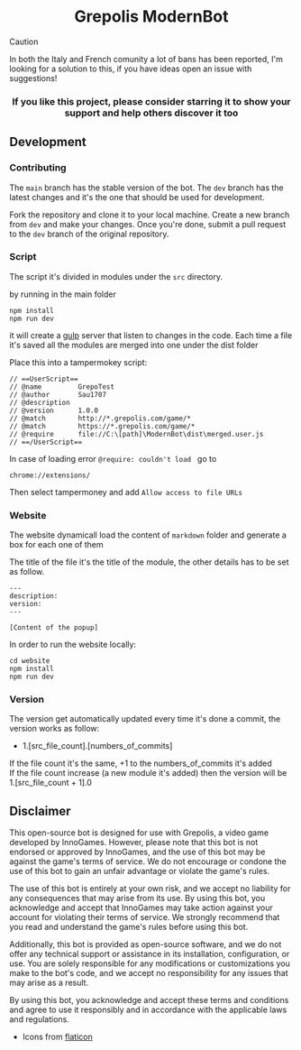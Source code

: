# <div align="center"> Grepolis ModernBot </div>

> [!CAUTION]
> In both the Italy and French comunity a lot of bans has been reported, I'm looking for a solution to this, if you have ideas open an issue with suggestions!


### <p align="center"> If you like this project, please consider starring it to show your support and help others discover it too </p>


## Development

### Contributing

The `main` branch has the stable version of the bot. The `dev` branch has the latest changes and it's the one that should be used for development.

Fork the repository and clone it to your local machine. Create a new branch from `dev` and make your changes. Once you're done, submit a pull request to the `dev` branch of the original repository.

### Script

The script it's divided in modules under the `src` directory.

by running in the main folder

```
npm install
npm run dev
```

it will create a [gulp](https://gulpjs.com/docs/en/getting-started/quick-start/) server that listen to changes in the code. Each time a file it's saved all the modules are merged into one under the dist folder

Place this into a tampermokey script:

```
// ==UserScript==
// @name         GrepoTest
// @author       Sau1707
// @description
// @version      1.0.0
// @match        http://*.grepolis.com/game/*
// @match        https://*.grepolis.com/game/*
// @require      file://C:\[path]\ModernBot\dist\merged.user.js
// ==/UserScript==
```

In case of loading error `@require: couldn't load ` go to

```
chrome://extensions/
```

Then select tampermoney and add `Allow access to file URLs`

### Website

The website dynamicall load the content of `markdown` folder and generate a box for each one of them

The title of the file it's the title of the module, the other details has to be set as follow.

```
---
description:
version:
---

[Content of the popup]
```

In order to run the website locally:

```
cd website
npm install
npm run dev
```

### Version

The version get automatically updated every time it's done a commit, the version works as follow:

-   1.[src_file_count].[numbers_of_commits]

If the file count it's the same, +1 to the numbers_of_commits it's added \
If the file count increase (a new module it's added) then the version will be 1.[src_file_count + 1].0

## Disclaimer

This open-source bot is designed for use with Grepolis, a video game developed by InnoGames. However, please note that this bot is not endorsed or approved by InnoGames, and the use of this bot may be against the game's terms of service. We do not encourage or condone the use of this bot to gain an unfair advantage or violate the game's rules.

The use of this bot is entirely at your own risk, and we accept no liability for any consequences that may arise from its use. By using this bot, you acknowledge and accept that InnoGames may take action against your account for violating their terms of service. We strongly recommend that you read and understand the game's rules before using this bot.

Additionally, this bot is provided as open-source software, and we do not offer any technical support or assistance in its installation, configuration, or use. You are solely responsible for any modifications or customizations you make to the bot's code, and we accept no responsibility for any issues that may arise as a result.

By using this bot, you acknowledge and accept these terms and conditions and agree to use it responsibly and in accordance with the applicable laws and regulations.

- Icons from [flaticon](https://www.flaticon.com/)

